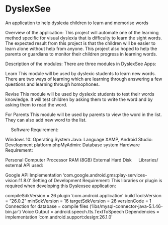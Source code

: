 # DyslexSee
An application to help dyslexia children to learn and memorise words 

Overview of the application: This project will automate one of the learning method specific for visual dyslexia that is difficulty to learn the sight words. The expected result from this project is that the children will be easier to learn alone without help from anyone. This project also hoped to help the parents or guardians to monitor their children progress in learning words.

Description of the modules: There are three modules in DyslexSee Apps:

Learn This module will be used by dyslexic students to learn new words. There are two ways of learning which are learning through answering a few questions and learning through homophones.

Revise This module will be used by dyslexic students to test their words knowledge. It will test children by asking them to write the word and by asking them to read the word.

For Parents This module will be used by parents to view the word in the list. They can also add new word to the list.

  Software Requirement:

Windows 10: Operating System
Java:	Language
XAMP, Android Studio:	Development platform
phpMyAdmin:	Database system
Hardware Requirement:

Personal Computer
Processor
RAM (8GB)
External Hard Disk
  Libraries/ external API used:

Google API
Implementation ‘com.google.android.gms:play-services-vision:11.8.0’
Setting of Development Requirement: This libraries or plugin is required when developing this Dyslexsee application:

compileSdkVersion = 26
plugin ‘com.android.application’
buildToolsVersion = “26.0.2”
minSdkVersion = 16
targetSdkVersion = 26
versionCode = 1
Connection for database = compile files (‘libs/mysql-connector-java-5.1.46-bin.jar’)
Voice Output = android.speech.tts.TextToSpeech
Dependencies = implementation ‘com.android.support:design:26.1.0’
